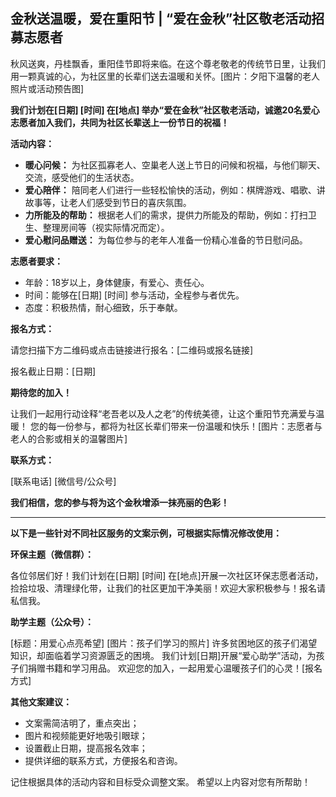 ## 金秋送温暖，爱在重阳节 | “爱在金秋”社区敬老活动招募志愿者

秋风送爽，丹桂飘香，重阳佳节即将来临。在这个尊老敬老的传统节日里，让我们用一颗真诚的心，为社区里的长辈们送去温暖和关怀。[图片：夕阳下温馨的老人照片或活动预告图]

**我们计划在[日期] [时间] 在[地点] 举办“爱在金秋”社区敬老活动，诚邀20名爱心志愿者加入我们，共同为社区长辈送上一份节日的祝福！**

**活动内容：**

* **暖心问候：** 为社区孤寡老人、空巢老人送上节日的问候和祝福，与他们聊天、交流，感受他们的生活状态。
* **爱心陪伴：** 陪同老人们进行一些轻松愉快的活动，例如：棋牌游戏、唱歌、讲故事等，让老人们感受到节日的喜庆氛围。
* **力所能及的帮助：**  根据老人们的需求，提供力所能及的帮助，例如：打扫卫生、整理房间等（视实际情况而定）。
* **爱心慰问品赠送：**  为每位参与的老年人准备一份精心准备的节日慰问品。

**志愿者要求：**

* 年龄：18岁以上，身体健康，有爱心、责任心。
* 时间：能够在[日期] [时间] 参与活动，全程参与者优先。
* 态度：积极热情，耐心细致，乐于奉献。

**报名方式：**

请您扫描下方二维码或点击链接进行报名：[二维码或报名链接]

报名截止日期：[日期]

**期待您的加入！**

让我们一起用行动诠释“老吾老以及人之老”的传统美德，让这个重阳节充满爱与温暖！  您的每一份参与，都将为社区长辈们带来一份温暖和快乐！[图片：志愿者与老人的合影或相关的温馨图片]

**联系方式：**

[联系电话]  [微信号/公众号]

**我们相信，您的参与将为这个金秋增添一抹亮丽的色彩！**


---

**以下是一些针对不同社区服务的文案示例，可根据实际情况修改使用：**

**环保主题（微信群）：**

各位邻居们好！我们计划在[日期] [时间] 在[地点]开展一次社区环保志愿者活动，捡拾垃圾、清理绿化带，让我们的社区更加干净美丽！欢迎大家积极参与！报名请私信我。

**助学主题（公众号）：**

[标题：用爱心点亮希望]  [图片：孩子们学习的照片]  许多贫困地区的孩子们渴望知识，却面临着学习资源匮乏的困境。 我们计划[日期]开展“爱心助学”活动，为孩子们捐赠书籍和学习用品。 欢迎您的加入，一起用爱心温暖孩子们的心灵！[报名方式]


**其他文案建议：**

*  文案需简洁明了，重点突出；
*  图片和视频能更好地吸引眼球；
*  设置截止日期，提高报名效率；
*  提供详细的联系方式，方便报名和咨询。


记住根据具体的活动内容和目标受众调整文案。  希望以上内容对您有所帮助！
